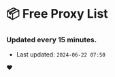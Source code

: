 # :package: Free Proxy List
### Updated every 15 minutes.

- Last updated: `2024-06-22 07:50`

:heart:
